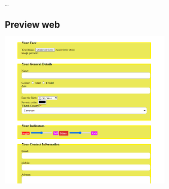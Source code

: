 ... 
# Preview web
![IMAGE](https://github.com/NGcodeX/NGcodeX_Activity/blob/main/advanced-web-dev/web1/preview.PNG?raw=true)
